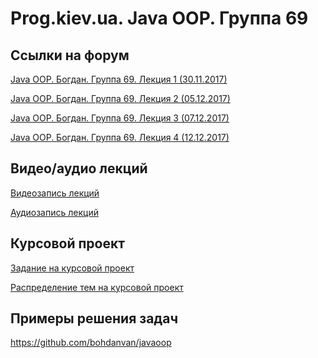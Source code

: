 Prog.kiev.ua. Java OOP. Группа 69
===

## Cсылки на форум

[Java OOP. Богдан. Группа 69. Лекция 1 (30.11.2017)](https://prog.kiev.ua/forum/index.php/topic,3305.0.html)

[Java OOP. Богдан. Группа 69. Лекция 2 (05.12.2017)](https://prog.kiev.ua/forum/index.php/topic,3316.0.html)

[Java OOP. Богдан. Группа 69. Лекция 3 (07.12.2017)](https://prog.kiev.ua/forum/index.php/topic,3325.0.html)

[Java OOP. Богдан. Группа 69. Лекция 4 (12.12.2017)](https://prog.kiev.ua/forum/index.php/topic,3334.0.html)

## Видео/аудио лекций

[Видеозапись лекций](https://mega.nz/#F!fI9ACBqB)

[Аудиозапись лекций](https://mega.nz/#F!iIUhgL5T)

## Курсовой проект

[Задание на курсовой проект](https://docs.google.com/document/d/1BD_RtdtKI4MZylI_UGOGdE8_d2CZTZnfVCWwirvSVbU/edit)

[Распределение тем на курсовой проект](https://docs.google.com/spreadsheets/d/165Xg8nBX090FmvoCrgwPp8OOHsI5f5T4u7l7ZNCSIqg/edit?usp=sharing)


## Примеры решения задач

https://github.com/bohdanvan/javaoop
